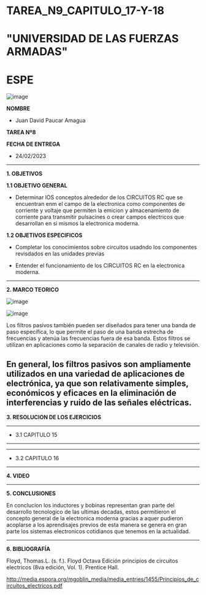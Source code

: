 # TAREA_N9_CAPITULO_17-Y-18
# "UNIVERSIDAD DE LAS FUERZAS ARMADAS"
# ESPE

![image](https://user-images.githubusercontent.com/116772918/200762591-a164d8db-c02e-4269-8bb4-0bc4c810d79f.png)

**NOMBRE**
 
* Juan David Paucar Amagua

**TAREA Nº8**

**FECHA DE ENTREGA**
* 24/02/2023
--------------------------------------------------------------------------------------------------------------------------------------------------------------------------------------

**1. OBJETIVOS**

**1.1  OBJETIVO GENERAL**

* Determinar lOS conceptos alrededor de los CIRCUITOS RC que se encuentran enm el campo de la electronica como componentes de corriente y voltaje que permiten la emicion y almacenamiento de corriente para transmitir pulsacines o crear campos electricos que desarrollan en si mismos la electronica moderna.

**1.2  OBJETIVOS ESPECIFICOS**

* Completar los conocimientos sobre circuitos usadndo los componentes revisdados en las unidades previas

* Entender el funcionamiento de los CIRCUITOS RC en la electronica moderna.

--------------------------------------------------------------------------------------------------------------------------------------------------------------------------------------
**2. MARCO TEORICO**

![image](https://user-images.githubusercontent.com/116772918/222982645-12b35215-5ba0-4799-95d0-69ccccc8702f.png)

![image](https://user-images.githubusercontent.com/116772918/222983008-a5615da4-b13f-4370-a677-6ffaa54f8d93.png)

Los filtros pasivos también pueden ser diseñados para tener una banda de paso específica, lo que permite el paso de una banda estrecha de frecuencias y atenúa las frecuencias fuera de esa banda. Estos filtros se utilizan en aplicaciones como la separación de canales de radio y televisión.

En general, los filtros pasivos son ampliamente utilizados en una variedad de aplicaciones de electrónica, ya que son relativamente simples, económicos y eficaces en la eliminación de interferencias y ruido de las señales eléctricas.
--------------------------------------------------------------------------------------------------------------------------------------------------------------------------------------
**3. RESOLUCION DE LOS EJERCICIOS**

--------------------------------------------------------------------------------------------------------------------------------------------------------------------------------------

* 3.1 CAPITULO 15
--------------------------------------------------------------------------------------------------------------------------------------------------------------------------------------



--------------------------------------------------------------------------------------------------------------------------------------------------------------------------------------

* 3.2 CAPITULO 16


--------------------------------------------------------------------------------------------------------------------------------------------------------------------------------------
**4. VIDEO**


--------------------------------------------------------------------------------------------------------------------------------------------------------------------------------------

**5. CONCLUSIONES**

En conclucion los inductores y bobinas representan gran parte del desarrollo tecnologico de las ultimas decadas, estos permitieron el concepto general de la electronica moderna gracias a aquer pudieron acoplarse a los aprendisajes previos de esta manera se genera en gran parte los sistemas electronicos cotidianos que tenemos en la actualidad.


--------------------------------------------------------------------------------------------------------------------------------------------------------------------------------------



**6. BIBLIOGRAFÍA**

Floyd, Thomas.L. (s. f.). Floyd Octava Edición principios de circuitos electricos (8va edición, Vol. 1). Prentice Hall. 

http://media.espora.org/mgoblin_media/media_entries/1455/Principios_de_circuitos_electricos.pdf
